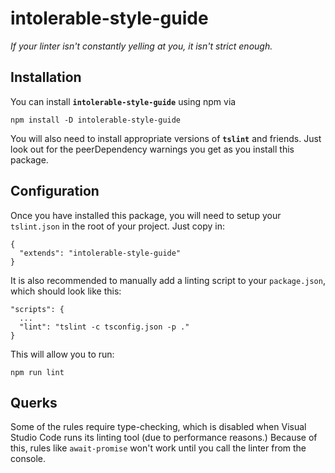# intolerable-style-guide

*If your linter isn't constantly yelling at you, it isn't strict enough.*

## Installation

You can install **`intolerable-style-guide`** using npm via
```
npm install -D intolerable-style-guide
```

You will also need to install appropriate versions of **`tslint`** and friends. Just look out for the peerDependency warnings you get as you install this package.

## Configuration

Once you have installed this package, you will need to setup your `tslint.json` in the root of your project. Just copy in:

```
{
  "extends": "intolerable-style-guide"
}
```

It is also recommended to manually add a linting script to your `package.json`, which should look like this:

```
"scripts": {
  ...
  "lint": "tslint -c tsconfig.json -p ."
}
```

This will allow you to run:
```
npm run lint
```

## Querks

Some of the rules require type-checking, which is disabled when Visual Studio Code runs its linting tool (due to performance reasons.) Because of this, rules like `await-promise` won't work until you call the linter from the console.